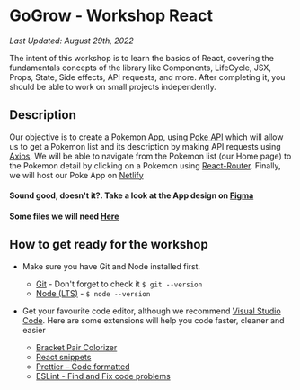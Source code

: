 # GoGrow - Workshop React

*Last Updated: August 29th, 2022*

The intent of this workshop is to learn the basics of React, covering the fundamentals concepts of the library like Components, LifeCycle, JSX, Props, State, Side effects, API requests, and more. After completing it, you should be able to work on small projects independently.



## Description

Our objective is to create a Pokemon App, using [Poke API](https://pokeapi.co/) which will allow us to get a Pokemon list and its description by making API requests using [Axios](https://axios-http.com/docs/intro).
We will be able to navigate from the Pokemon list (our Home page) to the Pokemon detail by clicking on a Pokemon using [React-Router](https://reactrouter.com/en/main).
Finally, we will host our Poke App on [Netlify](https://www.netlify.com/)

#### Sound good, doesn't it?. Take a look at the App design on [Figma](https://www.figma.com/file/lLX0V1Ez4Xa4I3IS273477/Poke-App?node-id=0%3A1)

#### Some files we will need [Here](https://drive.google.com/drive/folders/1RKV6YG7wNt9EVvuxToCzHQZznlXYFdEE?usp=sharing)


## How to get ready for the workshop
* Make sure you have Git and Node installed first. 
  * [Git](http://git-scm.com/downloads) - Don't forget to check it `$ git --version`
  * [Node (LTS)](https://nodejs.org/en/download/) - `$ node --version`

* Get your favourite code editor, although we recommend [Visual Studio Code](https://code.visualstudio.com/).
  Here are some extensions will help you code faster, cleaner and easier 
  * [Bracket Pair Colorizer](https://marketplace.visualstudio.com/items?itemName=CoenraadS.bracket-pair-colorizer-2) 
  * [React snippets](https://marketplace.visualstudio.com/items?itemName=dsznajder.es7-react-js-snippets)
  * [Prettier – Code formatted](https://marketplace.visualstudio.com/items?itemName=esbenp.prettier-vscode)
  * [ESLint - Find and Fix code problems](https://marketplace.visualstudio.com/items?itemName=dbaeumer.vscode-eslint)

